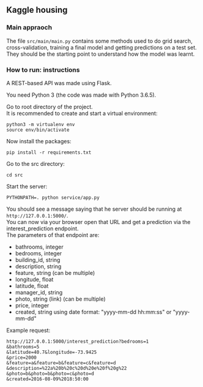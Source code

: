 ## Kaggle housing

###  Main appraoch
The file `src/main/main.py` contains some methods used to do grid search, cross-validation, training a final model and getting predictions on a test set. They should be the starting point to understand how the model was learnt.

### How to run: instructions

A REST-based API was made using Flask.

You need Python 3 (the code was made with Python 3.6.5).

Go to root directory of the project.  
It is recommended to create and start a virtual environment:  
```
python3 -m virtualenv env
source env/bin/activate  
```
Now install the packages:  
```
pip install -r requirements.txt
```
Go to the src directory:  
```
cd src
```
Start the server:  
```
PYTHONPATH=. python service/app.py
```
You should see a message saying that he server should be running at  `http://127.0.0.1:5000/`.  
You can now via your browser open that URL and get a prediction via the
interest_prediction endpoint.  
The parameters of that endpoint are:  
* bathrooms, integer
* bedrooms, integer
* building_id, string
* description, string
* feature, string (can be multiple)
* longitude, float
* latitude, float
* manager_id, string
* photo, string (link) (can be multiple)
* price, integer
* created, string using date format: "yyyy-mm-dd hh:mm:ss" or "yyyy-mm-dd"  

Example request:
```
http://127.0.0.1:5000/interest_prediction?bedrooms=1
&bathrooms=5
&latitude=40.7&longitude=-73.9425
&price=2000
&feature=a&feature=b&feature=c&feature=d
&description=%22a%20b%20c%20d%20e%20f%20g%22
&photo=b&photo=b&photo=c&photo=d
&created=2016-08-09%2018:50:00  
```
